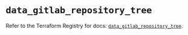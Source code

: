 # `data_gitlab_repository_tree`

Refer to the Terraform Registry for docs: [`data_gitlab_repository_tree`](https://registry.terraform.io/providers/gitlabhq/gitlab/16.8.0/docs/data-sources/repository_tree).

